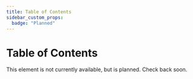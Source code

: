 ```yaml
---
title: Table of Contents
sidebar_custom_props:
  badge: "Planned"
---
```


# Table of Contents

This element is not currently available, but is planned. Check back soon.